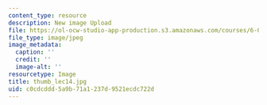 ```yaml
---
content_type: resource
description: New image Upload
file: https://ol-ocw-studio-app-production.s3.amazonaws.com/courses/6-002-circuits-and-electronics-spring-2007/c0cdcddd5a9b71a1237d9521ecdc722d_thumb_lec14.jpg
file_type: image/jpeg
image_metadata:
  caption: ''
  credit: ''
  image-alt: ''
resourcetype: Image
title: thumb_lec14.jpg
uid: c0cdcddd-5a9b-71a1-237d-9521ecdc722d
---
```

